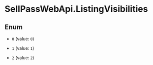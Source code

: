 # SellPassWebApi.ListingVisibilities

## Enum


* `0` (value: `0`)

* `1` (value: `1`)

* `2` (value: `2`)



